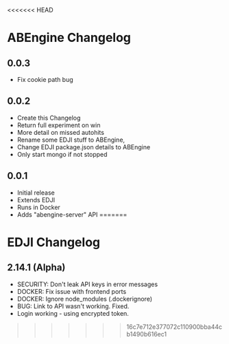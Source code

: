<<<<<<< HEAD
# ABEngine Changelog

## 0.0.3

- Fix cookie path bug

## 0.0.2

- Create this Changelog
- Return full experiment on win
- More detail on missed autohits
- Rename some EDJI stuff to ABEngine, 
- Change EDJI package.json details to ABEngine
- Only start mongo if not stopped

## 0.0.1

- Initial release
- Extends EDJI
- Runs in Docker
- Adds "abengine-server" API
=======
# EDJI Changelog

## 2.14.1 (Alpha)
- SECURITY: Don't leak API keys in error messages
- DOCKER: Fix issue with frontend ports
- DOCKER: Ignore node_modules (.dockerignore)
- BUG: Link to API wasn't working. Fixed.
- Login working - using encrypted token.
>>>>>>> 16c7e712e377072c110900bba44cb1490b616ec1
